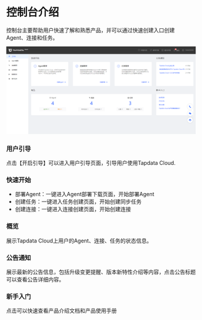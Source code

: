 # 控制台介绍

控制台主要帮助用户快速了解和熟悉产品，并可以通过快速创建入口创建 Agent、连接和任务。

![](../images/workshop.png)



### 用户引导

点击【开启引导】可以进入用户引导页面，引导用户使用Tapdata Cloud.

### 快速开始

- 部署Agent：一键进入Agent部署下载页面，开始部署Agent
- 创建任务：一键进入任务创建页面，开始创建同步任务
- 创建连接：一键进入连接创建页面，开始创建连接



### 概览

展示Tapdata Cloud上用户的Agent、连接、任务的状态信息。



### 公告通知

展示最新的公告信息，包括升级变更提醒、版本新特性介绍等内容，点击公告标题可以查看公告详细内容。



### 新手入门

点击可以快速查看产品介绍文档和产品使用手册

